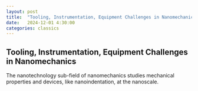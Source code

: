 ```yaml
---
layout: post
title:  "Tooling, Instrumentation, Equipment Challenges in Nanomechanics"
date:   2024-12-01 4:30:00
categories: classics
---
```


## Tooling, Instrumentation, Equipment Challenges in Nanomechanics

The nanotechnology sub-field of nanomechanics studies mechanical properties and devices, like nanoindentation, at the nanoscale.